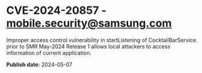 # CVE-2024-20857 - mobile.security@samsung.com

Improper access control vulnerability in startListening of CocktailBarService prior to SMR May-2024 Release 1 allows local attackers to access information of current application.

**Publish date:** 2024-05-07
